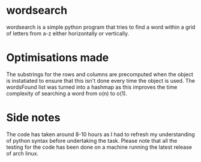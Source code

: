 # wordsearch
wordsearch is a simple python program that tries to find a word within a grid of letters from a-z either horizontally or vertically.
# Optimisations made
The substrings for the rows and columns are precomputed when the object is instatiated to ensure that this isn't done every time the object is used.
The wordsFound list was turned into a hashmap as this improves the time complexity of searching a word from o(n) to o(1).
# Side notes
The code has taken around 8-10 hours as I had to refresh my understanding of python syntax before undertaking the task.
Please note that all the testing for the code has been done on a machine running the latest release of arch linux.
